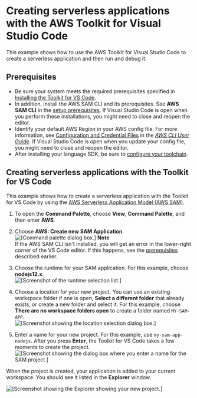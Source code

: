 # Creating serverless applications with the AWS Toolkit for Visual Studio Code<a name="create-sam"></a>

This example shows how to use the AWS Toolkit for Visual Studio Code to create a serverless application and then run and debug it\.

## Prerequisites<a name="create-sam-prereq"></a>
+ Be sure your system meets the required prerequisites specified in [Installing the Toolkit for VS Code](setup-toolkit.md#setup-prereq)\.
+ In addition, install the AWS SAM CLI and its prerequisites\. See **AWS SAM CLI** in the [setup prerequisites](setup-toolkit.md#setup-prereq)\. If Visual Studio Code is open when you perform these installations, you might need to close and reopen the editor\.
+ Identify your default AWS Region in your AWS config file\. For more information, see [Configuration and Credential Files](https://docs.aws.amazon.com/cli/latest/userguide/cli-configure-files.html) in the *[AWS CLI User Guide](https://docs.aws.amazon.com/cli/latest/userguide/)*\. If Visual Studio Code is open when you update your config file, you might need to close and reopen the editor\.
+ After installing your language SDK, be sure to [configure your toolchain](setup-toolchain.md)\.

## Creating serverless applications with the Toolkit for VS Code<a name="create-serverless-app"></a>

This example shows how to create a serverless application with the Toolkit for VS Code by using the [AWS Serverless Application Model \(AWS SAM\)](https://docs.aws.amazon.com/serverless-application-model/)\.

1. To open the **Command Palette**, choose **View**, **Command Palette**, and then enter **AWS**\.

1. Choose **AWS: Create new SAM Application**\.  
![\[Command palette dialog box.\]](http://docs.aws.amazon.com/toolkit-for-vscode/latest/userguide/images/sam-create-app-cmdlet.png)
**Note**  
If the AWS SAM CLI isn't installed, you will get an error in the lower\-right corner of the VS Code editor\. If this happens, see the [prerequisites](#create-sam-prereq) described earlier\.

1. Choose the runtime for your SAM application\. For this example, choose **nodejs12\.x**\.  
![\[Screenshot of the runtime selection list.\]](http://docs.aws.amazon.com/toolkit-for-vscode/latest/userguide/images/sam-create-app-runtime-new-nodejs.png)

1. Choose a location for your new project\. You can use an existing workspace folder if one is open, **Select a different folder** that already exists, or create a new folder and select it\. For this example, choose **There are no workspace folders open** to create a folder named `MY-SAM-APP`\.  
![\[Screenshot showing the location selection dialog box.\]](http://docs.aws.amazon.com/toolkit-for-vscode/latest/userguide/images/sam-create-app-location.png)

1. Enter a name for your new project\. For this example, use `my-sam-app-nodejs`\. After you press **Enter**, the Toolkit for VS Code takes a few moments to create the project\.  
![\[Screenshot showing the dialog box where you enter a name for the SAM project.\]](http://docs.aws.amazon.com/toolkit-for-vscode/latest/userguide/images/sam-create-app-name.png)

When the project is created, your application is added to your current workspace\. You should see it listed in the **Explorer** window\.

![\[Screenshot showing the Explorer showing your new project.\]](http://docs.aws.amazon.com/toolkit-for-vscode/latest/userguide/images/sam-create-app-explorer.png)